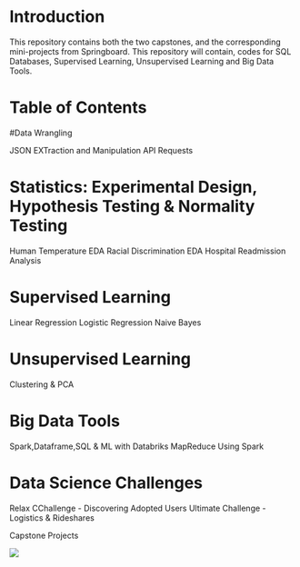 # Introduction

This repository contains both the two capstones, and the corresponding mini-projects from Springboard. This repository will contain, codes for SQL Databases, Supervised Learning, Unsupervised Learning and Big Data Tools.


# Table of Contents

#Data Wrangling

JSON EXTraction and Manipulation
API Requests

# Statistics: Experimental Design, Hypothesis Testing & Normality Testing
Human Temperature EDA
Racial Discrimination EDA
Hospital Readmission Analysis

# Supervised Learning
Linear Regression
Logistic Regression
Naive Bayes

# Unsupervised Learning
Clustering & PCA

# Big Data Tools
Spark,Dataframe,SQL & ML with Databriks
MapReduce Using Spark

# Data Science Challenges
Relax CChallenge - Discovering Adopted Users
Ultimate Challenge - Logistics & Rideshares


Capstone Projects





![](readme.png)
